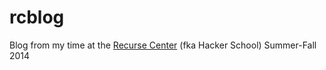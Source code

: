 rcblog
=================

Blog from my time at the [Recurse Center](https://www.recurse.com/) (fka Hacker School)
Summer-Fall 2014
